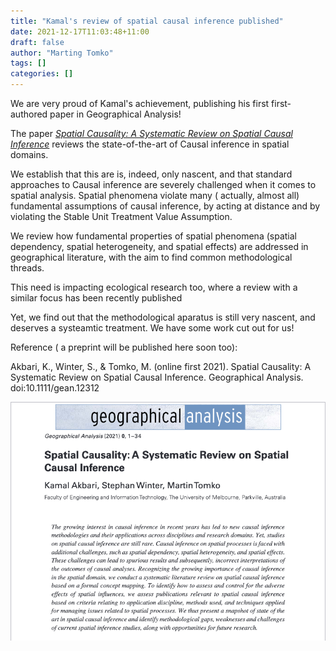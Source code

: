 ```yaml
---
title: "Kamal's review of spatial causal inference published"
date: 2021-12-17T11:03:48+11:00
draft: false
author: "Marting Tomko"
tags: []
categories: []
---
```


We are very proud of Kamal's achievement, publishing his first first-authored paper in Geographical Analysis!

The paper [*Spatial Causality: A Systematic Review on Spatial Causal Inference*](https://doi.org/10.1111/gean.12312) reviews the state-of-the-art of Causal inference in spatial domains.

We establish that this are is, indeed, only nascent, and that standard approaches to Causal inference are severely challenged when it comes to spatial analysis. Spatial phenomena violate many ( actually, almost all) fundamental assumptions of causal inference, by acting at distance and by violating the Stable Unit Treatment Value Assumption. 

We review how fundamental properties of spatial phenomena (spatial dependency, spatial heterogeneity, and spatial effects) are addressed in geographical literature, with the aim to find common methodological threads.

This need is impacting ecological research too, where a review with a similar focus has been recently published

Yet, we find out that the methodological aparatus is still very nascent, and deserves a systeamtic treatment. We have some work cut out for us!

Reference ( a preprint will be published here soon too):

Akbari, K., Winter, S., & Tomko, M. (online first 2021). Spatial Causality: A Systematic Review on Spatial Causal Inference. Geographical Analysis. doi:10.1111/gean.12312 

![Causal Spatial Inference - a Review](/images/post_images/akbari2021review.png)
